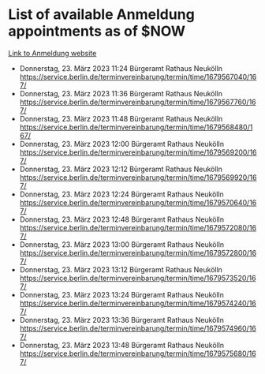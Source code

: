# List of available Anmeldung appointments as of $NOW
[Link to Anmeldung website](https://service.berlin.de/terminvereinbarung/termin/tag.php?termin=1&anliegen[]=120686&dienstleisterlist=122210,122217,327316,122219,327312,122227,327314,122231,327346,122243,327348,122254,122252,329742,122260,329745,122262,329748,122271,327278,122273,327274,122277,327276,330436,122280,327294,122282,327290,122284,327292,122291,327270,122285,327266,122286,327264,122296,327268,150230,329760,122297,327286,122294,327284,122312,329763,122314,329775,122304,327330,122311,327334,122309,327332,317869,122281,327352,122279,329772,122283,122276,327324,122274,327326,122267,329766,122246,327318,122251,327320,122257,327322,122208,327298,122226,327300&herkunft=http%3A%2F%2Fservice.berlin.de%2Fdienstleistung%2F120686%2F)
- Donnerstag, 23. März 2023 11:24 Bürgeramt Rathaus Neukölln https://service.berlin.de/terminvereinbarung/termin/time/1679567040/167/
- Donnerstag, 23. März 2023 11:36 Bürgeramt Rathaus Neukölln https://service.berlin.de/terminvereinbarung/termin/time/1679567760/167/
- Donnerstag, 23. März 2023 11:48 Bürgeramt Rathaus Neukölln https://service.berlin.de/terminvereinbarung/termin/time/1679568480/167/
- Donnerstag, 23. März 2023 12:00 Bürgeramt Rathaus Neukölln https://service.berlin.de/terminvereinbarung/termin/time/1679569200/167/
- Donnerstag, 23. März 2023 12:12 Bürgeramt Rathaus Neukölln https://service.berlin.de/terminvereinbarung/termin/time/1679569920/167/
- Donnerstag, 23. März 2023 12:24 Bürgeramt Rathaus Neukölln https://service.berlin.de/terminvereinbarung/termin/time/1679570640/167/
- Donnerstag, 23. März 2023 12:48 Bürgeramt Rathaus Neukölln https://service.berlin.de/terminvereinbarung/termin/time/1679572080/167/
- Donnerstag, 23. März 2023 13:00 Bürgeramt Rathaus Neukölln https://service.berlin.de/terminvereinbarung/termin/time/1679572800/167/
- Donnerstag, 23. März 2023 13:12 Bürgeramt Rathaus Neukölln https://service.berlin.de/terminvereinbarung/termin/time/1679573520/167/
- Donnerstag, 23. März 2023 13:24 Bürgeramt Rathaus Neukölln https://service.berlin.de/terminvereinbarung/termin/time/1679574240/167/
- Donnerstag, 23. März 2023 13:36 Bürgeramt Rathaus Neukölln https://service.berlin.de/terminvereinbarung/termin/time/1679574960/167/
- Donnerstag, 23. März 2023 13:48 Bürgeramt Rathaus Neukölln https://service.berlin.de/terminvereinbarung/termin/time/1679575680/167/
